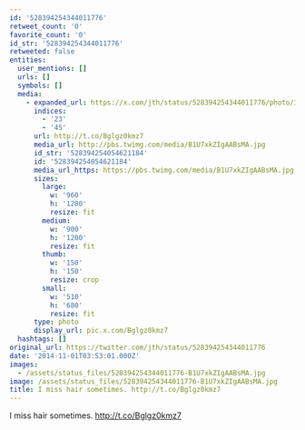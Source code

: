 ```yaml
---
id: '528394254344011776'
retweet_count: '0'
favorite_count: '0'
id_str: '528394254344011776'
retweeted: false
entities:
  user_mentions: []
  urls: []
  symbols: []
  media:
    - expanded_url: https://x.com/jth/status/528394254344011776/photo/1
      indices:
        - '23'
        - '45'
      url: http://t.co/Bglgz0kmz7
      media_url: http://pbs.twimg.com/media/B1U7xkZIgAABsMA.jpg
      id_str: '528394254054621184'
      id: '528394254054621184'
      media_url_https: https://pbs.twimg.com/media/B1U7xkZIgAABsMA.jpg
      sizes:
        large:
          w: '960'
          h: '1280'
          resize: fit
        medium:
          w: '900'
          h: '1200'
          resize: fit
        thumb:
          w: '150'
          h: '150'
          resize: crop
        small:
          w: '510'
          h: '680'
          resize: fit
      type: photo
      display_url: pic.x.com/Bglgz0kmz7
  hashtags: []
original_url: https://twitter.com/jth/status/528394254344011776
date: '2014-11-01T03:53:01.000Z'
images:
  - /assets/status_files/528394254344011776-B1U7xkZIgAABsMA.jpg
image: /assets/status_files/528394254344011776-B1U7xkZIgAABsMA.jpg
title: I miss hair sometimes. http://t.co/Bglgz0kmz7
---
```


I miss hair sometimes. http://t.co/Bglgz0kmz7